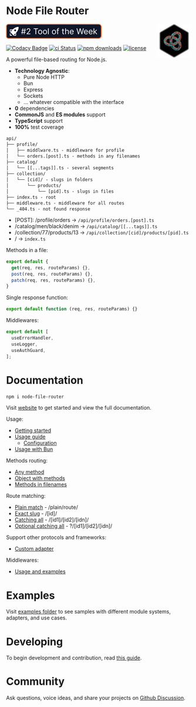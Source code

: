 # Node File Router

<img align="right" width="92" height="92" title="Node File Router Logo"
src="./static/images/logo.png" />

[![product of the week](./static/images/devhunt-badge.svg)](https://devhunt.org/tool/node-file-router)

[![Codacy Badge](https://api.codacy.com/project/badge/Grade/f0e2838a1ddf48a89bec571a0f692834)](https://app.codacy.com/gh/Danilqa/node-file-router?utm_source=github.com&utm_medium=referral&utm_content=Danilqa/node-file-router&utm_campaign=Badge_Grade)
[![ci Status](https://github.com/danilqa/node-file-router/actions/workflows/deploy.yml/badge.svg)](https://github.com/Danilqa/node-file-router/actions)
[![npm downloads](https://snyk.io/test/github/danilqa/node-file-router/badge.svg)](https://snyk.io/test/github/danilqa/node-file-router)
[![license](https://img.shields.io/badge/license-MIT-blue.svg)](https://github.com/danilqa/node-file-router/blob/main/LICENSE)

A powerful file-based routing for Node.js.

* **Technology Agnostic**: 
  * Pure Node HTTP
  * Bun
  * Express
  * Sockets
  * ... whatever compatible with the interface
* **0** dependencies
* **CommonJS** and **ES modules** support
* **TypeScript** support
* **100%** test coverage

```
api/
├── profile/
│   ├── middlware.ts - middleware for profile
│   └── orders.[post].ts - methods in any filenames
├── catalog/
│   └── [[...tags]].ts - several segments
├── collection/
│   └── [cid]/ - slugs in folders
│       └── products/
│           └── [pid].ts - slugs in files
├── index.ts - root
├── middleware.ts - middleware for all routes
└── _404.ts - not found response    
```

* [POST]: /profile/orders → `/api/profile/orders.[post].ts`
* /catalog/men/black/denim → `/api/catalog/[[...tags]].ts`
* /collection/77/products/13 → `/api/collection/[cid]/products/[pid].ts`
* / → `index.ts`

Methods in a file:
```js
export default {
  get(req, res, routeParams) {},
  post(req, res, routeParams) {},
  patch(req, res, routeParams) {},
}
```

Single response function:
```js
export default function (req, res, routeParams) {}
```

Middlewares:
```js
export default [
  useErrorHandler,
  useLogger,
  useAuthGuard,
];
```

# Documentation

```bash
npm i node-file-router
```

Visit [website](https://node-file-router.js.org/) to get started and view 
the full documentation.

Usage:
* [Getting started](https://node-file-router.js.org/docs/getting-started)
* [Usage guide](https://node-file-router.js.org/docs/usage-guide)
  * [Configuration](https://node-file-router.js.org/docs/usage-guide#configuration)
* [Usage with Bun](https://node-file-router.js.org/docs/use-with-bun)

Methods routing:
* [Any method](https://node-file-router.js.org/docs/usage-guide#any-method)
* [Object with methods](https://node-file-router.js.org/docs/usage-guide#object-with-methods)
* [Methods in filenames](https://node-file-router.js.org/docs/usage-guide#methods-in-filenames)

Route matching:
* [Plain match](https://node-file-router.js.org/docs/route-matching#direct-matching) - /plain/route/
* [Exact slug](https://node-file-router.js.org/docs/route-matching#exact-matching) - /[id]/
* [Catching all](https://node-file-router.js.org/docs/route-matching#catching-all) - /[id1]/[id2]/[idn]/
* [Optional catching all](https://node-file-router.js.org/docs/route-matching#optional-catching-all) - ?/[id1]/[id2]/[idn]/

Support other protocols and frameworks:
* [Custom adapter](https://node-file-router.js.org/docs/custom-adapter)

Middlewares:
* [Usage and examples](https://node-file-router.js.org/docs/middlewares)

# Examples

Visit [examples folder](https://github.com/Danilqa/node-file-router/tree/main/examples) to see samples with 
different module systems, adapters, and use cases.

# Developing

To begin development and contribution, read [this guide](/contributing/developing.md).

# Community

Ask questions, voice ideas, and share your projects on [Github Discussion](https://github.com/Danilqa/node-file-router/discussions).
